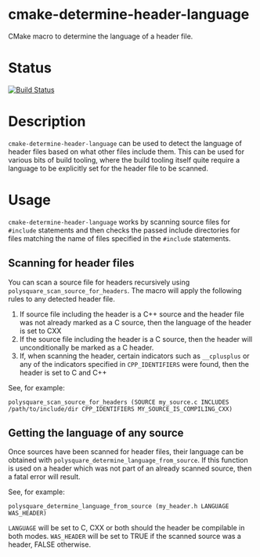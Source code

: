 cmake-determine-header-language
===============================

CMake macro to determine the language of a header file.

Status
======
[![Build Status](https://travis-ci.org/polysquare/cpp-subprocess.svg?branch=master)](https://travis-ci.org/polysquare/cpp-subprocess)

Description
===========
`cmake-determine-header-language` can be used to detect the language of header files based on what other files include them. This can be used for various bits of build tooling, where the build tooling itself quite require a language to be explicitly set for the header file to be scanned.

Usage
=====
`cmake-determine-header-language` works by scanning source files for `#include` statements and then checks the passed include directories for files matching the name of files specified in the `#include` statements.

Scanning for header files
-------------------------
You can scan a source file for headers recursively using `polysquare_scan_source_for_headers`. The macro will apply the following rules to any detected header file.

 1. If source file including the header is a C++ source and the header file was not already marked as a C source, then the language of the header is set to CXX
 2. If the source file including the header is a C source, then the header will unconditionally be marked as a C header.
 3. If, when scanning the header, certain indicators such as `__cplusplus` or any of the indicators specified in `CPP_IDENTIFIERS` were found, then the header is set to C and C++

See, for example:

    polysquare_scan_source_for_headers (SOURCE my_source.c INCLUDES /path/to/include/dir CPP_IDENTIFIERS MY_SOURCE_IS_COMPILING_CXX)

Getting the language of any source
----------------------------------
Once sources have been scanned for header files, their language can be obtained with `polysquare_determine_language_from_source`. If this function is used on a header which was not part of an already scanned source, then a fatal error will result.

See, for example:

    polysquare_determine_language_from_source (my_header.h LANGUAGE WAS_HEADER)

`LANGUAGE` will be set to C, CXX or both should the header be compilable in both modes.
`WAS_HEADER` will be set to TRUE if the scanned source was a header, FALSE otherwise.
